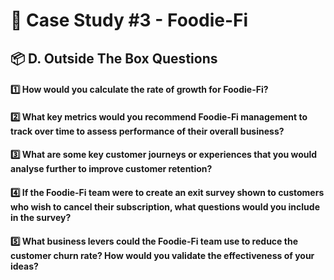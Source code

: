 # 🥑 Case Study #3 - Foodie-Fi
## 📦 D. Outside The Box Questions

#### 1️⃣ How would you calculate the rate of growth for Foodie-Fi?
#### 2️⃣ What key metrics would you recommend Foodie-Fi management to track over time to assess performance of their overall business?
#### 3️⃣ What are some key customer journeys or experiences that you would analyse further to improve customer retention?
#### 4️⃣ If the Foodie-Fi team were to create an exit survey shown to customers who wish to cancel their subscription, what questions would you include in the survey?
#### 5️⃣ What business levers could the Foodie-Fi team use to reduce the customer churn rate? How would you validate the effectiveness of your ideas?
